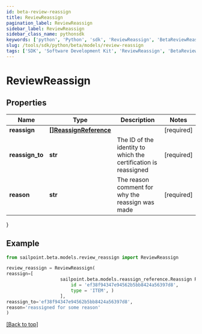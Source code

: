 ```yaml
---
id: beta-review-reassign
title: ReviewReassign
pagination_label: ReviewReassign
sidebar_label: ReviewReassign
sidebar_class_name: pythonsdk
keywords: ['python', 'Python', 'sdk', 'ReviewReassign', 'BetaReviewReassign'] 
slug: /tools/sdk/python/beta/models/review-reassign
tags: ['SDK', 'Software Development Kit', 'ReviewReassign', 'BetaReviewReassign']
---
```


# ReviewReassign


## Properties

Name | Type | Description | Notes
------------ | ------------- | ------------- | -------------
**reassign** | [**[]ReassignReference**](reassign-reference) |  | [required]
**reassign_to** | **str** | The ID of the identity to which the certification is reassigned | [required]
**reason** | **str** | The reason comment for why the reassign was made | [required]
}

## Example

```python
from sailpoint.beta.models.review_reassign import ReviewReassign

review_reassign = ReviewReassign(
reassign=[
                    sailpoint.beta.models.reassign_reference.Reassign Reference(
                        id = 'ef38f94347e94562b5bb8424a56397d8', 
                        type = 'ITEM', )
                    ],
reassign_to='ef38f94347e94562b5bb8424a56397d8',
reason='reassigned for some reason'
)

```
[[Back to top]](#) 

